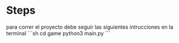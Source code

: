 # Steps 

para correr el proyecto debe seguir las siguientes intrucciones en la terminal
´´´sh
cd game
python3 main.py
´´´